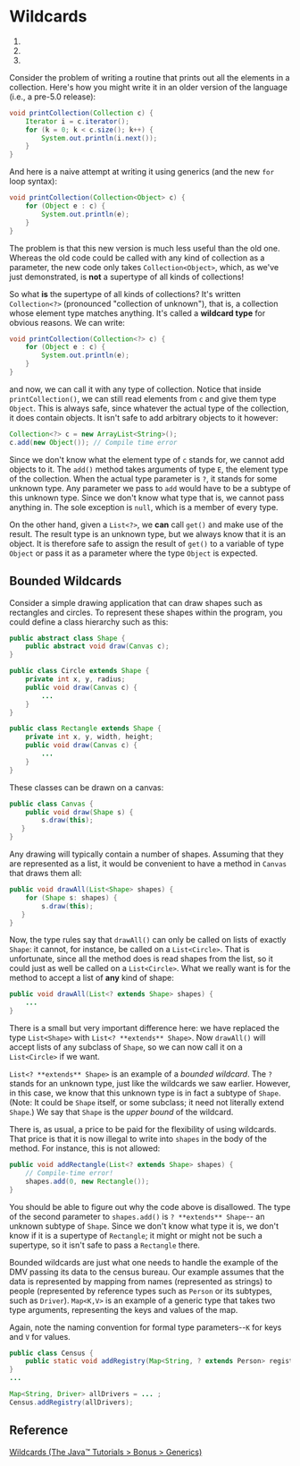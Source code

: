 # Wildcards

1. <? extends T>
2. <? super T>
3. <?>

Consider the problem of writing a routine that prints out all the elements in a collection. Here's how you might write it in an older version of the language (i.e., a pre-5.0 release):

```java
void printCollection(Collection c) {
    Iterator i = c.iterator();
    for (k = 0; k < c.size(); k++) {
        System.out.println(i.next());
    }
}
```

And here is a naive attempt at writing it using generics (and the new `for` loop syntax):

```java
void printCollection(Collection<Object> c) {
    for (Object e : c) {
        System.out.println(e);
    }
}
```

The problem is that this new version is much less useful than the old one. Whereas the old code could be called with any kind of collection as a parameter, the new code only takes `Collection<Object>`, which, as we've just demonstrated, is **not** a supertype of all kinds of collections!

So what **is** the supertype of all kinds of collections? It's written `Collection<?>` (pronounced "collection of unknown"), that is, a collection whose element type matches anything. It's called a **wildcard type** for obvious reasons. We can write:

```java
void printCollection(Collection<?> c) {
    for (Object e : c) {
        System.out.println(e);
    }
}
```

and now, we can call it with any type of collection. Notice that inside `printCollection()`, we can still read elements from `c` and give them type `Object`. This is always safe, since whatever the actual type of the collection, it does contain objects. It isn't safe to add arbitrary objects to it however:

```java
Collection<?> c = new ArrayList<String>();
c.add(new Object()); // Compile time error
```

Since we don't know what the element type of `c` stands for, we cannot add objects to it. The `add()` method takes arguments of type `E`, the element type of the collection. When the actual type parameter is `?`, it stands for some unknown type. Any parameter we pass to `add` would have to be a subtype of this unknown type. Since we don't know what type that is, we cannot pass anything in. The sole exception is `null`, which is a member of every type.

On the other hand, given a `List<?>`, we **can** call `get()` and make use of the result. The result type is an unknown type, but we always know that it is an object. It is therefore safe to assign the result of `get()` to a variable of type `Object` or pass it as a parameter where the type `Object` is expected.

## Bounded Wildcards

Consider a simple drawing application that can draw shapes such as rectangles and circles. To represent these shapes within the program, you could define a class hierarchy such as this:

```java
public abstract class Shape {
    public abstract void draw(Canvas c);
}

public class Circle extends Shape {
    private int x, y, radius;
    public void draw(Canvas c) {
        ...
    }
}

public class Rectangle extends Shape {
    private int x, y, width, height;
    public void draw(Canvas c) {
        ...
    }
}
```

These classes can be drawn on a canvas:

```java
public class Canvas {
    public void draw(Shape s) {
        s.draw(this);
   }
}
```

Any drawing will typically contain a number of shapes. Assuming that they are represented as a list, it would be convenient to have a method in `Canvas` that draws them all:

```java
public void drawAll(List<Shape> shapes) {
    for (Shape s: shapes) {
        s.draw(this);
   }
}
```

Now, the type rules say that `drawAll()` can only be called on lists of exactly `Shape`: it cannot, for instance, be called on a `List<Circle>`. That is unfortunate, since all the method does is read shapes from the list, so it could just as well be called on a `List<Circle>`. What we really want is for the method to accept a list of **any** kind of shape:

```java
public void drawAll(List<? extends Shape> shapes) {
    ...
}
```

There is a small but very important difference here: we have replaced the type `List<Shape>` with `List<? **extends** Shape>`. Now `drawAll()` will accept lists of any subclass of `Shape`, so we can now call it on a `List<Circle>` if we want.

`List<? **extends** Shape>` is an example of a *bounded wildcard*. The `?` stands for an unknown type, just like the wildcards we saw earlier. However, in this case, we know that this unknown type is in fact a subtype of `Shape`. (Note: It could be `Shape` itself, or some subclass; it need not literally extend `Shape`.) We say that `Shape` is the *upper bound* of the wildcard.

There is, as usual, a price to be paid for the flexibility of using wildcards. That price is that it is now illegal to write into `shapes` in the body of the method. For instance, this is not allowed:

```java
public void addRectangle(List<? extends Shape> shapes) {
    // Compile-time error!
    shapes.add(0, new Rectangle());
}
```

You should be able to figure out why the code above is disallowed. The type of the second parameter to `shapes.add()` is `? **extends** Shape`-- an unknown subtype of `Shape`. Since we don't know what type it is, we don't know if it is a supertype of `Rectangle`; it might or might not be such a supertype, so it isn't safe to pass a `Rectangle` there.

Bounded wildcards are just what one needs to handle the example of the DMV passing its data to the census bureau. Our example assumes that the data is represented by mapping from names (represented as strings) to people (represented by reference types such as `Person` or its subtypes, such as `Driver`). `Map<K,V>` is an example of a generic type that takes two type arguments, representing the keys and values of the map.

Again, note the naming convention for formal type parameters--`K` for keys and `V` for values.

```java
public class Census {
    public static void addRegistry(Map<String, ? extends Person> registry) {
}
...

Map<String, Driver> allDrivers = ... ;
Census.addRegistry(allDrivers);
```

## Reference

[Wildcards (The Java™ Tutorials > Bonus > Generics)](https://docs.oracle.com/javase/tutorial/extra/generics/wildcards.html)
